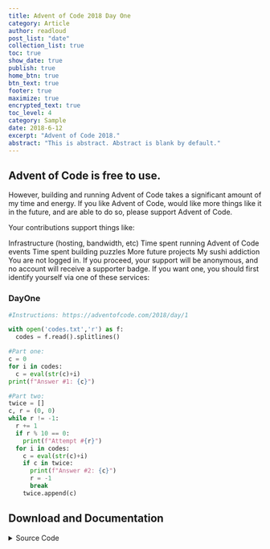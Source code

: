```yaml
---
title: Advent of Code 2018 Day One
category: Article
author: readloud
post_list: "date"
collection_list: true
toc: true
show_date: true
publish: true
home_btn: true
btn_text: true
footer: true
maximize: true
encrypted_text: true
toc_level: 4
category: Sample
date: 2018-6-12
excerpt: "Advent of Code 2018."
abstract: "This is abstract. Abstract is blank by default."
---
```


## Advent of Code is free to use.

However, building and running Advent of Code takes a significant amount of my time and energy. If you like Advent of Code, would like more things like it in the future, and are able to do so, please support Advent of Code.

Your contributions support things like:

Infrastructure (hosting, bandwidth, etc)
Time spent running Advent of Code events
Time spent building puzzles
More future projects
My sushi addiction
You are not logged in. If you proceed, your support will be anonymous, and no account will receive a supporter badge. If you want one, you should first identify yourself via one of these services:

### DayOne
```python
#Instructions: https://adventofcode.com/2018/day/1

with open('codes.txt','r') as f:
  codes = f.read().splitlines()

#Part one:
c = 0
for i in codes:
  c = eval(str(c)+i)
print(f"Answer #1: {c}")

#Part two:
twice = []
c, r = (0, 0)
while r != -1:
  r += 1
  if r % 10 == 0:
    print(f"Attempt #{r}")
  for i in codes:
    c = eval(str(c)+i)
    if c in twice:
      print(f"Answer #2: {c}")
      r = -1
      break
    twice.append(c)
```

## Download and Documentation
<details>
<summary>Source Code</summary>
  [**Advent of Code**(homepage)](https://adventofcode.com/)
  
  [nneonneo (eqgrp)](https://github.com/nneonneo/eqgrp-free-file.git)
  
  [nneonneo (ffsend)](https://github.com/nneonneo/ffsend.git)
  
  [nneonneo (pwn-stuff)](https://github.com/nneonneo/pwn-stuff.git)
  
  [nneonneo (pwntools)](https://github.com/nneonneo/pwntools.git)
  
  [nneonneo (steam-phishing-analysis)]https://github.com/nneonneo/steam-phishing-analysis.git)
  
  [nneonneo (websocket-client)]https://github.com/nneonneo/websocket-client.git)
  
  [nneonneo (pyelftools)]https://github.com/nneonneo/pyelftools.git)
  
  [nneonneo (bpftools)]https://github.com/nneonneo/bpftools.git)
  
  [nneonneo (letsencrypt)]https://github.com/nneonneo/letsencrypt.git)


## Documentation
<details>
<summary>Documentation</summary>
  [aoc2018 (DayOne)](https://raw.githubusercontent.com/readloud/aoc2018/main/DayOne.py)

